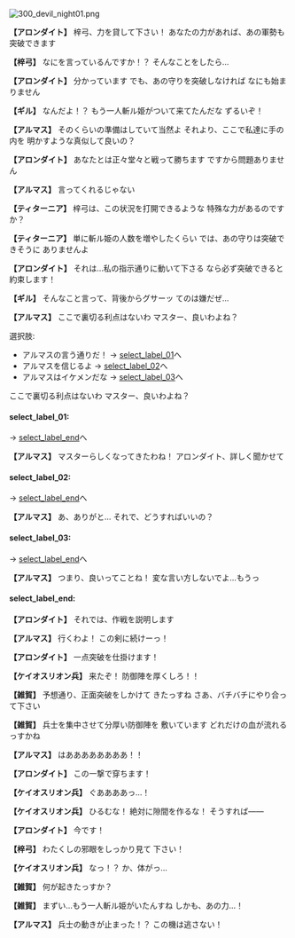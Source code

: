 
![300_devil_night01.png](../images/backgrounds/300_devil_night01.png)

**【アロンダイト】**
梓弓、力を貸して下さい！
あなたの力があれば、あの軍勢も
突破できます

**【梓弓】**
なにを言っているんですか！？
そんなことをしたら…

**【アロンダイト】**
分かっています
でも、あの守りを突破しなければ
なにも始まりません

**【ギル】**
なんだよ！？
もう一人斬ル姫がついて来てたんだな
ずるいぞ！

**【アルマス】**
そのくらいの準備はしていて当然よ
それより、ここで私達に手の内を
明かすような真似して良いの？

**【アロンダイト】**
あなたとは正々堂々と戦って勝ちます
ですから問題ありません

**【アルマス】**
言ってくれるじゃない

**【ティターニア】**
梓弓は、この状況を打開できるような
特殊な力があるのですか？

**【ティターニア】**
単に斬ル姫の人数を増やしたくらい
では、あの守りは突破できそうに
ありませんよ

**【アロンダイト】**
それは…私の指示通りに動いて下さる
なら必ず突破できると約束します！

**【ギル】**
そんなこと言って、背後からグサーッ
てのは嫌だぜ…

**【アルマス】**
ここで裏切る利点はないわ
マスター、良いわよね？

選択肢:
- アルマスの言う通りだ！ → [select_label_01](#select_label_01)へ
- アルマスを信じるよ → [select_label_02](#select_label_02)へ
- アルマスはイケメンだな → [select_label_03](#select_label_03)へ

ここで裏切る利点はないわ
マスター、良いわよね？

#### select_label_01:
 → [select_label_end](#select_label_end)へ

**【アルマス】**
マスターらしくなってきたわね！
アロンダイト、詳しく聞かせて

#### select_label_02:
 → [select_label_end](#select_label_end)へ

**【アルマス】**
あ、ありがと…
それで、どうすればいいの？

#### select_label_03:
 → [select_label_end](#select_label_end)へ

**【アルマス】**
つまり、良いってことね！
変な言い方しないでよ…もうっ

#### select_label_end:

**【アロンダイト】**
それでは、作戦を説明します

**【アルマス】**
行くわよ！
この剣に続けーっ！

**【アロンダイト】**
一点突破を仕掛けます！

**【ケイオスリオン兵】**
来たぞ！
防御陣を厚くしろ！！

**【雑賀】**
予想通り、正面突破をしかけて
きたっすね
さあ、バチバチにやり合って下さい

**【雑賀】**
兵士を集中させて分厚い防御陣を
敷いています
どれだけの血が流れるっすかね

**【アルマス】**
はああああああああ！！

**【アロンダイト】**
この一撃で穿ちます！

**【ケイオスリオン兵】**
ぐああああっ…！

**【ケイオスリオン兵】**
ひるむな！
絶対に隙間を作るな！
そうすれば――

**【アロンダイト】**
今です！

**【梓弓】**
わたくしの邪眼をしっかり見て
下さい！

**【ケイオスリオン兵】**
なっ！？
か、体がっ…

**【雑賀】**
何が起きたっすか？

**【雑賀】**
まずい…もう一人斬ル姫がいたんすね
しかも、あの力…！

**【アルマス】**
兵士の動きが止まった！？
この機は逃さない！
